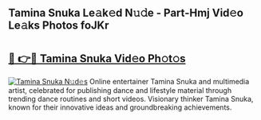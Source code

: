 ## Tamina Snuka Le𝚊k𝚎d N𝚞𝚍e - Part-Hmj Vid𝚎o Le𝚊ks Photos foJKr

# <h2><a href="http://fbf4djb.evod.top/?m=Tamina+Snuka">🔗 👉🔴 Tamina Snuka Vid𝚎o Ph𝚘t𝚘s</a></h2>

[![Tamina Snuka N𝚞d𝚎s](https://i.imgur.com/8V9OHl7.gif)](http://fbf4djb.evod.top/?m=Tamina+Snuka)
Online entertainer Tamina Snuka and multimedia artist, celebrated for publishing dance and lifestyle material through trending dance routines and short videos. Visionary thinker Tamina Snuka, known for their innovative ideas and groundbreaking achievements. 
